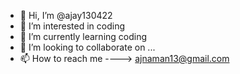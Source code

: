 - 👋 Hi, I’m @ajay130422
- 👀 I’m interested in coding
- 🌱 I’m currently learning coding
- 💞️ I’m looking to collaborate on ...
- 📫 How to reach me ----> ajnaman13@gmail.com

<!---
ajay130422/ajay130422 is a ✨ special ✨ repository because its `README.md` (this file) appears on your GitHub profile.
You can click the Preview link to take a look at your changes.
--->
